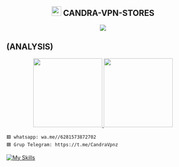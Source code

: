 <!-- Hi skid <3 -->

<h2 align="center"><img src="https://s8.gifyu.com/images/979447220829032478.gif" height="25px"> CANDRA-VPN-STORES<a href="https://discord.gg/onlp"></a></h2>

<p align="center">

<img src="https://readme-typing-svg.herokuapp.com?color=red&center=true&vCenter=true&multiline=true&height=85&lines=𝙃𝙚𝙡𝙡𝙤,+𝙬𝙚𝙡𝙘𝙤𝙢𝙚;+𝗜𝗻𝘁𝗿𝗼𝗱𝘂𝗰𝗲+𝗠𝘆+𝗡𝗮𝗺𝗲+CANDRA-VPN-STORES;+𝗦𝘂𝗯𝘀𝗰𝗿𝗶𝗯𝗲+𝘁𝗼+𝗬𝗼𝘂𝗧𝘂𝗯𝗲+CANDRA-VPN-STORES">


## (ANALYSIS)
<p align="center">

<a href="https://github.com/scscp">

  <img height="180em" src="https://github-readme-stats-eight-theta.vercel.app/api?username=irawancandra6699&show_icons=true&theme=algolia&include_all_commits=true&count_private=true"/>

  <img height="180em" src="https://github-readme-stats-eight-theta.vercel.app/api/top-langs/?username=irawancandra6699&layout=compact&langs_count=8&theme=algolia"/>

</a>
</p>





```
🟥 whatsapp: wa.me//6281573872702 
🟦 Grup Telegram: https://t.me/CandraVpnz
```

[![My Skills](https://skillicons.dev/icons?i=java,linux,js,html,css,python,php,bash,azure,docker,gcp)](https://skillicons.dev)




















